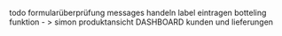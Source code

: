 todo
formularüberprüfung 
messages handeln
label eintragen
botteling funktion - > simon 
produktansicht 
DASHBOARD
kunden und lieferungen